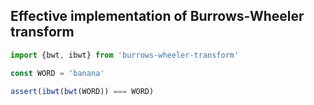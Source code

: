 ## Effective implementation of Burrows-Wheeler transform

```typescript
import {bwt, ibwt} from 'burrows-wheeler-transform'

const WORD = 'banana'

assert(ibwt(bwt(WORD)) === WORD)
```
